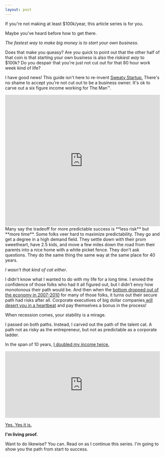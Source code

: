 ```yaml
---
layout: post
---
```

If you're not making at least $100k/year, this article series is for you.

Maybe you've heard before how to get there.

_The fastest way to make big money is to start your own business_.

Does that make you queasy? Are you quick to point out that the other half of that coin is that starting your own business is also the _riskiest way_ to $100k? Do you despair that you're just not cut out for that 80 hour work week kind of life?

I have good news! This guide isn't here to re-invent <a href="https://sweatystartup.com/">Sweaty Startup.</a> There's no shame to accept you're not cut out to be a business owner. It's ok to carve out a six figure income working for The Man™.

<div style="width:100%;height:0;padding-bottom:85%;position:relative;"><iframe src="http://theman.pt/wp-content/uploads/2016/05/themangif-1.gif" width="100%" height="100%" style="position:absolute" frameBorder="0" allowFullScreen></iframe></div>
Many say the tradeoff for more predictable success is **less risk** but **more time**. Some folks veer hard to maximize predictability. They go and get a degree in a high demand field. They settle down with their prom sweetheart, have 2.5 kids, and move a few miles down the road from their parents into a nice home with a white picket fence. They don't ask questions. They do the same thing the same way at the same place for 40 years.

_I wasn't that kind of cat either_.

I didn't know what I wanted to do with my life for a long time. I envied the confidence of those folks who had it all figured out, but I didn't envy how monotonous their path would be. And then when the <a href="https://en.wikipedia.org/wiki/Job_losses_caused_by_the_Great_Recession">bottom dropped out of the economy in 2007-2010</a> for many of those folks, it turns out their secure path had risks after all. Corporate executives of big dollar companies<a href="https://www.theatlantic.com/business/archive/2012/05/its-golden-parachute-season/328115/"> will desert you in a heartbeat</a> and pay themselves a bonus in the process!

When recession comes, your stability is a mirage.

I passed on both paths. Instead, I carved out the path of the talent cat. A path not as risky as the entrepreneur, but not as predictable as a corporate ladder.

In the span of 10 years, <a href="http://thetalentcat.com/2019-06-07-The-Challenge/">I doubled my income twice.</a>

<div style="width:100%;height:0;padding-bottom:43%;position:relative;"><iframe src="https://giphy.com/embed/MkZRLZwPT0ZPy" width="100%" height="100%" style="position:absolute" frameBorder="0" class="giphy-embed" allowFullScreen></iframe></div><p><a href="https://giphy.com/gifs/star-jake-story-MkZRLZwPT0ZPy">Yes. Yes it is.</a></p>

**I'm living proof.**

Want to do likewise? You can. Read on as I continue this series. I'm going to show you the path from start to success.
